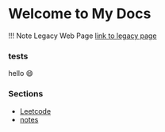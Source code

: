# Welcome to My Docs
!!! Note Legacy Web Page
    [link to legacy page](index.html)

### tests
hello :smile:

### Sections
- [Leetcode](leetcode/index.md)
- [notes](notes/index.md)
